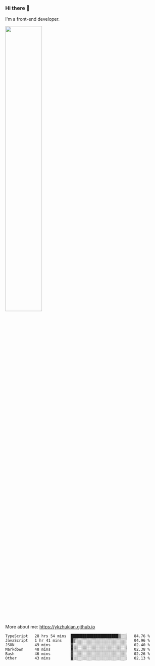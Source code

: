### Hi there 👋

I'm a front-end developer.

[<img width="48%" src="https://github-readme-stats.vercel.app/api?username=ykzhukian&show_icons=true&theme=dracula">](https://github.com/anuraghazra/github-readme-stats)

More about me: 
https://ykzhukian.github.io

<!--START_SECTION:waka-->

```text
TypeScript   28 hrs 54 mins  █████████████████████▒░░░   84.76 %
JavaScript   1 hr 41 mins    █▒░░░░░░░░░░░░░░░░░░░░░░░   04.96 %
JSON         49 mins         ▓░░░░░░░░░░░░░░░░░░░░░░░░   02.40 %
Markdown     48 mins         ▓░░░░░░░░░░░░░░░░░░░░░░░░   02.38 %
Bash         46 mins         ▓░░░░░░░░░░░░░░░░░░░░░░░░   02.26 %
Other        43 mins         ▓░░░░░░░░░░░░░░░░░░░░░░░░   02.13 %
```

<!--END_SECTION:waka-->
